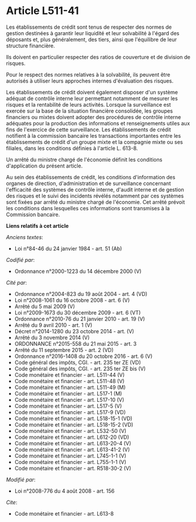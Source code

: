 # Article L511-41

Les établissements de crédit sont tenus de respecter des normes de gestion destinées à garantir leur liquidité et leur
solvabilité à l'égard des déposants et, plus généralement, des tiers, ainsi que l'équilibre de leur structure financière. 

Ils doivent en particulier respecter des ratios de couverture et de division de risques. 

Pour le respect des normes relatives à la solvabilité, ils peuvent être autorisés à utiliser leurs approches internes
d'évaluation des risques. 

Les établissements de crédit doivent également disposer d'un système adéquat de contrôle interne leur permettant notamment de
mesurer les risques et la rentabilité de leurs activités. Lorsque la surveillance est exercée sur la base de la situation
financière consolidée, les groupes financiers ou mixtes doivent adopter des procédures de contrôle interne adéquates pour la
production des informations et renseignements utiles aux fins de l'exercice de cette surveillance. Les établissements de
crédit notifient à la commission bancaire les transactions importantes entre les établissements de crédit d'un groupe mixte
et la compagnie mixte ou ses filiales, dans les conditions définies à l'article L. 613-8.

Un arrêté du ministre chargé de l'économie définit les conditions d'application du présent article. 

Au sein des établissements de crédit, les conditions d'information des organes de direction, d'administration et de
surveillance concernant l'efficacité des systèmes de contrôle interne, d'audit interne et de gestion des risques et le suivi
des incidents révélés notamment par ces systèmes sont fixées par arrêté du ministre chargé de l'économie. Cet arrêté prévoit
les conditions dans lesquelles ces informations sont transmises à la Commission bancaire.

**Liens relatifs à cet article**

_Anciens textes_:

  - Loi n°84-46 du 24 janvier 1984 - art. 51 (Ab)

_Codifié par_:

  - Ordonnance n°2000-1223 du 14 décembre 2000 (V)

_Cité par_:

  - Ordonnance n°2004-823 du 19 août 2004 - art. 4 (VD)
  - Loi n°2008-1061 du 16 octobre 2008 - art. 6 (V)
  - Arrêté du 5 mai 2009 (V)
  - Loi n°2009-1673 du 30 décembre 2009 - art. 6 (VT)
  - Ordonnance n°2010-76 du 21 janvier 2010 - art. 19 (V)
  - Arrêté du 9 avril 2010 - art. 1 (V)
  - Décret n°2014-1280 du 23 octobre 2014 - art. (V)
  - Arrêté du 3 novembre 2014 (V)
  - ORDONNANCE n°2015-558 du 21 mai 2015 - art. 3
  - Arrêté du 11 septembre 2015 - art. 2 (VD)
  - Ordonnance n°2016-1408 du 20 octobre 2016 - art. 6 (V)
  - Code général des impôts, CGI. - art. 235 ter ZE (VD)
  - Code général des impôts, CGI. - art. 235 ter ZE bis (V)
  - Code monétaire et financier - art. L511-44 (V)
  - Code monétaire et financier - art. L511-48 (V)
  - Code monétaire et financier - art. L511-49 (M)
  - Code monétaire et financier - art. L517-1 (M)
  - Code monétaire et financier - art. L517-10 (V)
  - Code monétaire et financier - art. L517-5 (V)
  - Code monétaire et financier - art. L517-9 (VD)
  - Code monétaire et financier - art. L518-15-1 (VD)
  - Code monétaire et financier - art. L518-15-2 (VD)
  - Code monétaire et financier - art. L532-50 (V)
  - Code monétaire et financier - art. L612-20 (VD)
  - Code monétaire et financier - art. L613-20-4 (V)
  - Code monétaire et financier - art. L613-41-2 (V)
  - Code monétaire et financier - art. L745-1-1 (V)
  - Code monétaire et financier - art. L755-1-1 (V)
  - Code monétaire et financier - art. R518-30-2 (V)

_Modifié par_:

  - Loi n°2008-776 du 4 août 2008 - art. 156

_Cite_:

  - Code monétaire et financier - art. L613-8
